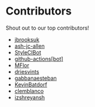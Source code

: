 # Contributors

Shout out to our top contributors!

- [jbrooksuk](https://api.github.com/users/jbrooksuk)
- [ash-jc-allen](https://api.github.com/users/ash-jc-allen)
- [StyleCIBot](https://api.github.com/users/StyleCIBot)
- [github-actions[bot]](https://api.github.com/users/github-actions%5Bbot%5D)
- [MFlor](https://api.github.com/users/MFlor)
- [driesvints](https://api.github.com/users/driesvints)
- [gabbanaesteban](https://api.github.com/users/gabbanaesteban)
- [KevinBatdorf](https://api.github.com/users/KevinBatdorf)
- [clemblanco](https://api.github.com/users/clemblanco)
- [izshreyansh](https://api.github.com/users/izshreyansh)
